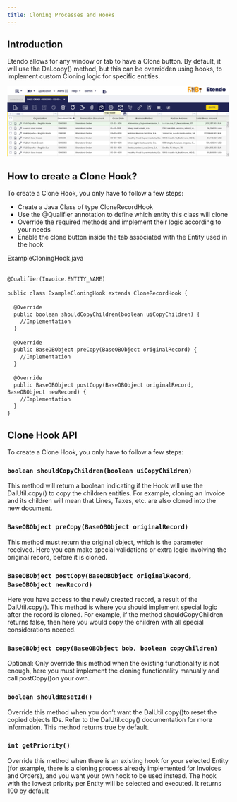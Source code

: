 ```yaml
---
title: Cloning Processes and Hooks
---
```

## Introduction

Etendo allows for any window or tab to have a Clone button. By default, it will use the Dal.copy() method, but this can be overridden using hooks, to implement custom Cloning logic for specific entities.

![](/docs/assets/drive/0MigjYdnUWzz7TltzquaKnHZBJkr6dhSt8o-c6WbrEYVqHL8R8SNC3lvoTFs-_XOI1qhnCopBhqqzL1THLQ61n4sYhGsRGyT-BtGPes-kykNZO79OUtW55PAmcjxNOA-i9gEK2uaDivHwfJTUdYykeDqL5-qk0UzbVmuGJIpaVufYYmX02sjk3fr.png)

## How to create a Clone Hook?

To create a Clone Hook, you only have to follow a few steps:

-   Create a Java Class of type CloneRecordHook
-   Use the @Qualifier annotation to define which entity this class will clone
-   Override the required methods and implement their logic according to your needs
-   Enable the clone button inside the tab associated with the Entity used in the hook

ExampleCloningHook.java

```@ApplicationScoped

@Qualifier(Invoice.ENTITY_NAME)

public class ExampleCloningHook extends CloneRecordHook {

  @Override
  public boolean shouldCopyChildren(boolean uiCopyChildren) {
    //Implementation
  }

  @Override
  public BaseOBObject preCopy(BaseOBObject originalRecord) {
  	//Implementation
  }

  @Override
  public BaseOBObject postCopy(BaseOBObject originalRecord, BaseOBObject newRecord) {
    //Implementation
  }
}

```

## Clone Hook API

To create a Clone Hook, you only have to follow a few steps:

### `boolean shouldCopyChildren(boolean uiCopyChildren)`

This method will return a boolean indicating if the Hook will use the DalUtil.copy() to copy the children entities.
For example, cloning an Invoice and its children will mean that Lines, Taxes, etc. are also cloned into the new document.

### `BaseOBObject preCopy(BaseOBObject originalRecord)`

This method must return the original object, which is the parameter received.
Here you can make special validations or extra logic involving the original record, before it is cloned.

### `BaseOBObject postCopy(BaseOBObject originalRecord, BaseOBObject newRecord)`

Here you have access to the newly created record, a result of the DalUtil.copy().
This method is where you should implement special logic after the record is cloned.
For example, if the method shouldCopyChildren returns false, then here you would copy the children with all special considerations needed.


 ### `BaseOBObject copy(BaseOBObject bob, boolean copyChildren)`

Optional: Only override this method when the existing functionality is not enough, here you must implement the cloning functionality manually and call postCopy()on your own.

### `boolean shouldResetId()`

Override this method when you don’t want the DalUtil.copy()to reset the copied objects IDs. Refer to the DalUtil.copy() documentation for more information. This method returns true by default.

### `int getPriority()`

Override this method when there is an existing hook for your selected Entity (for example, there is a cloning process already implemented for Invoices and Orders), and you want your own hook to be used instead.
The hook with the lowest priority per Entity will be selected and executed. It returns 100 by default